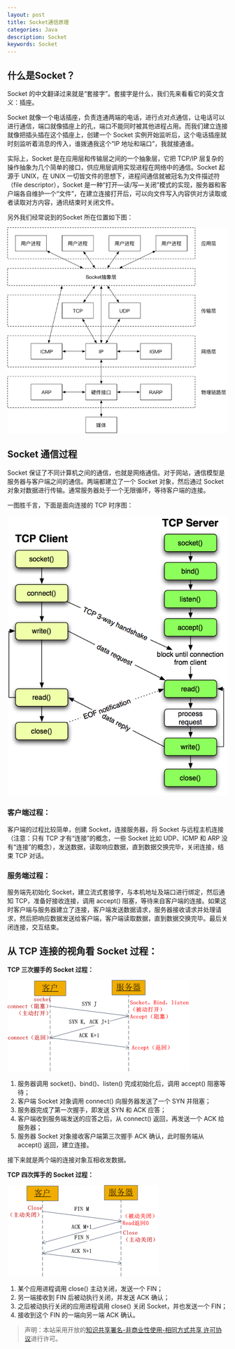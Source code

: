 ```yaml
---
layout: post
title: Socket通信原理
categories: Java
description: Socket
keywords: Socket
---
```


## 什么是Socket？

Socket 的中文翻译过来就是“套接字”。套接字是什么，我们先来看看它的英文含义：插座。

Socket 就像一个电话插座，负责连通两端的电话，进行点对点通信，让电话可以进行通信，端口就像插座上的孔，端口不能同时被其他进程占用。而我们建立连接就像把插头插在这个插座上，创建一个 Socket 实例开始监听后，这个电话插座就时刻监听着消息的传入，谁拨通我这个“IP 地址和端口”，我就接通谁。

实际上，Socket 是在应用层和传输层之间的一个抽象层，它把 TCP/IP 层复杂的操作抽象为几个简单的接口，供应用层调用实现进程在网络中的通信。Socket 起源于 UNIX，在 UNIX 一切皆文件的思想下，进程间通信就被冠名为文件描述符（file descriptor），Socket 是一种“打开—读/写—关闭”模式的实现，服务器和客户端各自维护一个“文件”，在建立连接打开后，可以向文件写入内容供对方读取或者读取对方内容，通讯结束时关闭文件。

另外我们经常说到的Socket 所在位置如下图：

![](/images/blog/2018-06-05-Socket-1/Socket_001.jpg)

## Socket 通信过程

Socket 保证了不同计算机之间的通信，也就是网络通信。对于网站，通信模型是服务器与客户端之间的通信。两端都建立了一个 Socket 对象，然后通过 Socket 对象对数据进行传输。通常服务器处于一个无限循环，等待客户端的连接。

一图胜千言，下面是面向连接的 TCP 时序图：

![](/images/blog/2018-06-05-Socket-1/Socket_002.jpg)

### 客户端过程：

客户端的过程比较简单，创建 Socket，连接服务器，将 Socket 与远程主机连接（注意：只有 TCP 才有“连接”的概念，一些 Socket 比如 UDP、ICMP 和 ARP 没有“连接”的概念），发送数据，读取响应数据，直到数据交换完毕，关闭连接，结束 TCP 对话。

### 服务端过程：

服务端先初始化 Socket，建立流式套接字，与本机地址及端口进行绑定，然后通知 TCP，准备好接收连接，调用 accept() 阻塞，等待来自客户端的连接。如果这时客户端与服务器建立了连接，客户端发送数据请求，服务器接收请求并处理请求，然后把响应数据发送给客户端，客户端读取数据，直到数据交换完毕。最后关闭连接，交互结束。

## 从 TCP 连接的视角看 Socket 过程：

**TCP 三次握手的 Socket 过程：**

![](/images/blog/2018-06-05-Socket-1/Socket_003.jpg)

1. 服务器调用 socket()、bind()、listen() 完成初始化后，调用 accept() 阻塞等待；
2. 客户端 Socket 对象调用 connect() 向服务器发送了一个 SYN 并阻塞；
3. 服务器完成了第一次握手，即发送 SYN 和 ACK 应答；
4. 客户端收到服务端发送的应答之后，从 connect() 返回，再发送一个 ACK 给服务器；
5. 服务器 Socket 对象接收客户端第三次握手 ACK 确认，此时服务端从 accept() 返回，建立连接。

接下来就是两个端的连接对象互相收发数据。

**TCP 四次挥手的 Socket 过程：**

![](/images/blog/2018-06-05-Socket-1/Socket_004.jpg)

1. 某个应用进程调用 close() 主动关闭，发送一个 FIN；
2. 另一端接收到 FIN 后被动执行关闭，并发送 ACK 确认；
3. 之后被动执行关闭的应用进程调用 close() 关闭 Socket，并也发送一个 FIN；
4. 接收到这个 FIN 的一端向另一端 ACK 确认。

> 声明：本站采用开放的[知识共享署名-非商业性使用-相同方式共享 许可协议](https://creativecommons.org/licenses/by-nc-sa/3.0/deed.zh)进行许可。
